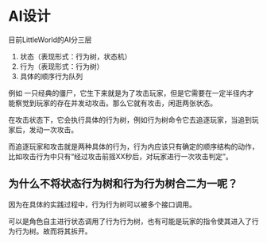 # AI设计

目前LittleWorld的AI分三层

1. 状态（表现形式：行为树，状态机）
2. 行为（表现形式：行为树）
3. 具体的顺序行为队列

例如 一只经典的僵尸，它生下来就是为了攻击玩家，但是它需要在一定半径内才能察觉到玩家的存在并发动攻击。那么它就有攻击，闲逛两张状态。

在攻击状态下，它会执行具体的行为树，例如行为树命令它去追逐玩家，当追到玩家后，发动一次攻击。

而追逐玩家和攻击就是两种具体的行为，行为内应该只有确定的顺序结构的动作，比如攻击行为中只有“经过攻击前摇XX秒后，对玩家进行一次攻击判定”。

## 为什么不将状态行为树和行为行为树合二为一呢？

因为在具体的实践过程中，行为行为树可以被多个接口调用。

可以是角色自主进行状态调用了行为行为树，也有可能是玩家的指令使其进入了行为行为树。故而将其拆开。
